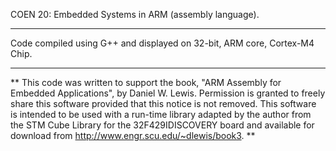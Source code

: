 COEN 20: Embedded Systems in ARM (assembly language).
_________________
Code compiled using G++ and displayed on 32-bit, ARM core, Cortex-M4 Chip.
_________________
**
	This code was written to support the book, "ARM Assembly for Embedded Applications",
	by Daniel W. Lewis. Permission is granted to freely share this software provided
	that this notice is not removed. This software is intended to be used with a run-time
  library adapted by the author from the STM Cube Library for the 32F429IDISCOVERY 
  board and available for download from http://www.engr.scu.edu/~dlewis/book3.
**

